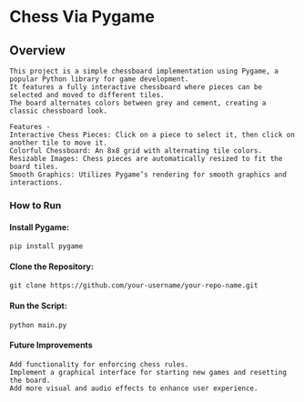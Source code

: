 # Chess Via Pygame
## Overview

    This project is a simple chessboard implementation using Pygame, a popular Python library for game development. 
    It features a fully interactive chessboard where pieces can be selected and moved to different tiles. 
    The board alternates colors between grey and cement, creating a classic chessboard look.
    
    Features -
    Interactive Chess Pieces: Click on a piece to select it, then click on another tile to move it.
    Colorful Chessboard: An 8x8 grid with alternating tile colors.
    Resizable Images: Chess pieces are automatically resized to fit the board tiles.
    Smooth Graphics: Utilizes Pygame’s rendering for smooth graphics and interactions.

### How to Run

#### Install Pygame:
    pip install pygame

#### Clone the Repository:
    git clone https://github.com/your-username/your-repo-name.git

#### Run the Script:
    python main.py

#### Future Improvements

    Add functionality for enforcing chess rules.
    Implement a graphical interface for starting new games and resetting the board.
    Add more visual and audio effects to enhance user experience.
